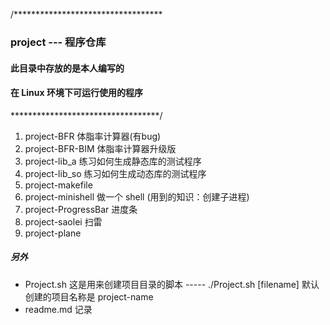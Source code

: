 /**********************************

### project --- 程序仓库
#### 此目录中存放的是本人编写的
#### 在 Linux 环境下可运行使用的程序

**********************************/

1. project-BFR	        体脂率计算器(有bug)
2. project-BFR-BIM      体脂率计算器升级版
3. project-lib_a        练习如何生成静态库的测试程序
4. project-lib_so       练习如何生成动态库的测试程序
5. project-makefile     
6. project-minishell    做一个 shell (用到的知识：创建子进程)
7. project-ProgressBar  进度条
8. project-saolei       扫雷
9. project-plane


##### 另外
- Project.sh    这是用来创建项目目录的脚本 ----- ./Project.sh [filename] 默认创建的项目名称是 project-name
- readme.md     记录




